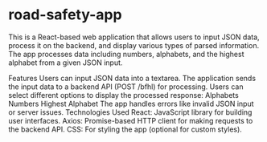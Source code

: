# road-safety-app
This is a React-based web application that allows users to input JSON data, process it on the backend, and display various types of parsed information. The app processes data including numbers, alphabets, and the highest alphabet from a given JSON input.

Features
Users can input JSON data into a textarea.
The application sends the input data to a backend API (POST /bfhl) for processing.
Users can select different options to display the processed response:
Alphabets
Numbers
Highest Alphabet
The app handles errors like invalid JSON input or server issues.
Technologies Used
React: JavaScript library for building user interfaces.
Axios: Promise-based HTTP client for making requests to the backend API.
CSS: For styling the app (optional for custom styles).
